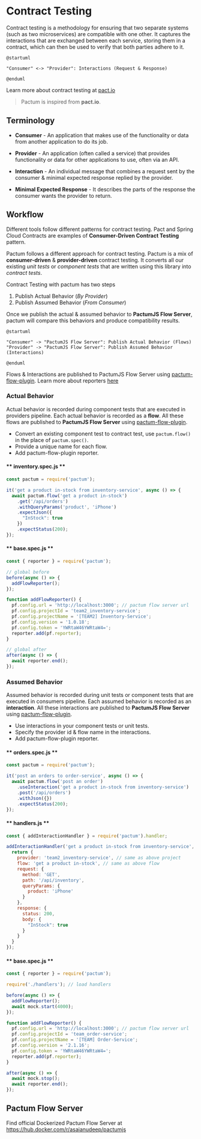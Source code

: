 # Contract Testing

Contract testing is a methodology for ensuring that two separate systems (such as two microservices) are compatible with one other. It captures the interactions that are exchanged between each service, storing them in a contract, which can then be used to verify that both parties adhere to it.

```plantuml
@startuml

"Consumer" <-> "Provider": Interactions (Request & Response)

@enduml
```

<!-- In a world of micro-services architecture, there will be numerous micro-services that are developed, deployed & operated by different teams. One way to make sure all these moving parts work together is through having slow, brittle & expensive e2e or integration tests. But there is an another way to test the integrations between micro-services using contract tests which are fast, easy & cheap. 

Contract Testing is a technique for testing interactions between applications (often called as services) that communicate with each other, to ensure the messages they send or receive conform to a shared understanding that is documented in a **contract**.

Contract Testing gives a way for services to enter into an agreement on how they are going to communicate with each other. Once the agreement is in place it provides a way to modify the agreement but before the change takes effect, the services need to sign off on the new contract. -->

Learn more about contract testing at [pact.io](https://docs.pact.io)

> Pactum is inspired from **pact.io**.

## Terminology

* **Consumer** - An application that makes use of the functionality or data from another application to do its job.

* **Provider** - An application (often called a service) that provides functionality or data for other applications to use, often via an API.

<!-- * **Contract** - A contract is a documented form of shared understanding between a consumer & a provider. Pact creates this document in the form of a **JSON** file.

* **Pact** - A contract between a consumer and provider is called a pact. Each pact is a collection of interactions. -->

* **Interaction** - An individual message that combines a request sent by the consumer & minimal expected response replied by the provider.

* **Minimal Expected Response** - It describes the parts of the response the consumer wants the provider to return.

## Workflow

Different tools follow different patterns for contract testing. Pact and Spring Cloud Contracts are examples of **Consumer-Driven Contract Testing** pattern.

Pactum follows a different approach for contract testing. Pactum is a mix of **consumer-driven** & **provider-driven** contract testing. It converts all our existing *unit tests* or *component tests* that are written using this library into *contract tests*.

Contract Testing with pactum has two steps

1. Publish Actual Behavior (*By Provider*)
2. Publish Assumed Behavior (*From Consumer*)

Once we publish the actual & assumed behavior to **PactumJS Flow Server**, pactum will compare this behaviors and produce compatibility results.

```plantuml
@startuml

"Consumer" -> "PactumJS Flow Server": Publish Actual Behavior (Flows)
"Provider" -> "PactumJS Flow Server": Publish Assumed Behavior (Interactions)

@enduml
```

Flows & Interactions are published to PactumJS Flow Server using [pactum-flow-plugin](https://www.npmjs.com/package/pactum-flow-plugin). Learn more about reporters [here](reporting)

### Actual Behavior

Actual behavior is recorded during component tests that are executed in providers pipeline. Each actual behavior is recorded as a **flow**. All these flows are published to **PactumJS Flow Server** using [pactum-flow-plugin](https://www.npmjs.com/package/pactum-flow-plugin).

- Convert an existing component test to contract test, use `pactum.flow()` in the place of `pactum.spec()`.
- Provide a unique name for each flow.
- Add pactum-flow-plugin reporter.

<!-- tabs:start -->

#### ** inventory.spec.js **

```js
const pactum = require('pactum');

it('get a product in-stock from inventory-service', async () => {
  await pactum.flow('get a product in-stock')
    .get('/api/orders')
    .withQueryParams('product', 'iPhone')
    .expectJson({
      "InStock": true
    })
    .expectStatus(200);
});
```

#### ** base.spec.js **

```js
const { reporter } = require('pactum');

// global before
before(async () => {
  addFlowReporter();
});

function addFlowReporter() {
  pf.config.url = 'http://localhost:3000'; // pactum flow server url
  pf.config.projectId = 'team2_inventory-service';
  pf.config.projectName = '[TEAM2] Inventory-Service';
  pf.config.version = '1.0.18';
  pf.config.token = 'YWRtaW46YWRtaW4=';
  reporter.add(pf.reporter);
}

// global after
after(async () => {
  await reporter.end();
});
```

<!-- tabs:end -->

### Assumed Behavior

Assumed behavior is recorded during unit tests or component tests that are executed in consumers pipeline. Each assumed behavior is recorded as an **interaction**. All these interactions are published to **PactumJS Flow Server** using [pactum-flow-plugin](https://www.npmjs.com/package/pactum-flow-plugin).

- Use interactions in your component tests or unit tests.
- Specify the provider id & flow name in the interactions.
- Add pactum-flow-plugin reporter.

<!-- tabs:start -->

#### ** orders.spec.js **

```js
const pactum = require('pactum');

it('post an orders to order-service', async () => {
  await pactum.flow('post an order')
    .useInteraction('get a product in-stock from inventory-service')
    .post('/api/orders')
    .withJson({})
    .expectStatus(200);
});
```

#### ** handlers.js **

```js
const { addInteractionHandler } = require('pactum').handler;

addInteractionHandler('get a product in-stock from inventory-service', () => {
  return {
    provider: 'team2_inventory-service', // same as above project
    flow: 'get a product in-stock', // same as above flow
    request: {
      method: 'GET',
      path: '/api/inventory',
      queryParams: {
        product: 'iPhone'
      }
    },
    response: {
      status: 200,
      body: {
        "InStock": true
      }
    }
  }    
});
```

#### ** base.spec.js **

```js
const { reporter } = require('pactum');

require('./handlers'); // load handlers

before(async () => {
  addFlowReporter();
  await mock.start(4000);
});

function addFlowReporter() {
  pf.config.url = 'http://localhost:3000'; // pactum flow server url
  pf.config.projectId = 'team_order-service';
  pf.config.projectName = '[TEAM] Order-Service';
  pf.config.version = '2.1.16';
  pf.config.token = 'YWRtaW46YWRtaW4=';
  reporter.add(pf.reporter);
}

after(async () => {
  await mock.stop();
  await reporter.end();
});
```

<!-- tabs:end -->

## Pactum Flow Server

Find official Dockerized Pactum Flow Server at https://hub.docker.com/r/asaianudeep/pactumjs